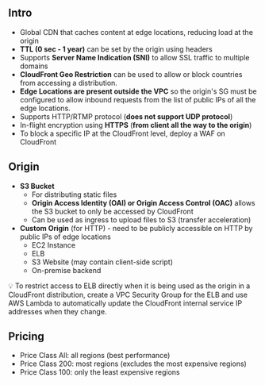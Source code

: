 ## Intro

- Global CDN that caches content at edge locations, reducing load at the origin
- **TTL (0 sec - 1 year)** can be set by the origin using headers
- Supports **Server Name Indication (SNI)** to allow SSL traffic to multiple domains
- **CloudFront Geo Restriction** can be used to allow or block countries from accessing a distribution.
- **Edge Locations are present outside the VPC** so the origin's SG must be configured to allow inbound requests from the list of public IPs of all the edge locations.
- Supports HTTP/RTMP protocol (**does not support UDP protocol**)
- In-flight encryption using **HTTPS** (**from client all the way to the origin**)
- To block a specific IP at the CloudFront level, deploy a WAF on CloudFront

## Origin

- **S3 Bucket**
    - For distributing static files
    - **Origin Access Identity (OAl) or Origin Access Control (OAC)** allows the S3 bucket to only be accessed by CloudFront
    - Can be used as ingress to upload files to S3 (transfer acceleration)
- **Custom Origin** (for HTTP) - need to be publicly accessible on HTTP by public IPs of edge locations
    - EC2 Instance
    - ELB
    - S3 Website (may contain client-side script)
    - On-premise backend

<aside>
💡 To restrict access to ELB directly when it is being used as the origin in a CloudFront distribution, create a VPC Security Group for the ELB and use AWS Lambda to automatically update the CloudFront internal service IP addresses when they change.

</aside>

## Pricing

- Price Class All: all regions (best performance)
- Price Class 200: most regions (excludes the most expensive regions)
- Price Class 100: only the least expensive regions